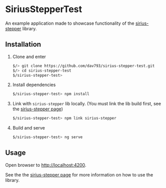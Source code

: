 # SiriusStepperTest

An example application made to showcase functionality of the [sirius-stepper](https://github.com/dav793/sirius-stepper) library.

## Installation

1. Clone and enter
    ```bash
    $/> git clone https://github.com/dav793/sirius-stepper-test.git
    $/> cd sirius-stepper-test
    $/sirius-stepper-test>
    ```
 
2. Install dependencies
    ```bash
    $/sirius-stepper-test> npm install
    ``` 
 
3. Link with `sirius-stepper` lib locally. (You must link the lib build first, see the [sirius-stepper page](https://github.com/dav793/sirius-stepper))
    ```bash
    $/sirius-stepper-test> npm link sirius-stepper
    ```
    
4. Build and serve
    ```bash
    $/sirius-stepper-test> ng serve
    ```

## Usage
Open browser to [http://localhost:4200](http://localhost:4200).

See the the [sirius-stepper page](https://github.com/dav793/sirius-stepper) for more information on how to use the library.

